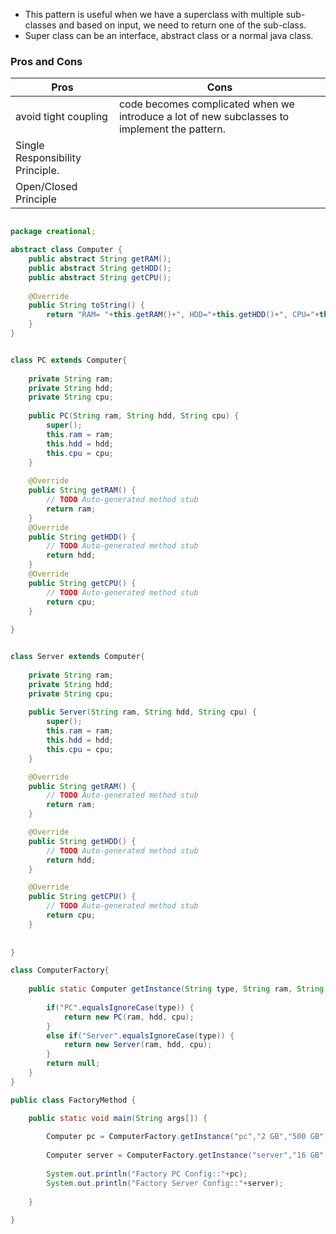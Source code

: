 
- This pattern is useful when we have a superclass with multiple sub-classes and based on input, we need to return one of the sub-class.
- Super class can be an interface, abstract class or a normal java class.

### Pros and Cons

<table>
    <thead>
        <tr>
            <th>Pros</th>
            <th>Cons</th>
        </tr>
    </thead>
    <tr>
        <td>avoid tight coupling</td>
        <td>code becomes complicated when we introduce a lot of new subclasses to implement the pattern.</td>
    </tr>
    <tr>
        <td>Single Responsibility Principle.</td>
    </tr>
    <tr>
        <td>Open/Closed Principle</td>
    </tr>
</table>




```java

package creational;

abstract class Computer {
	public abstract String getRAM();
	public abstract String getHDD();
	public abstract String getCPU();
	
	@Override
	public String toString() {
		return "RAM= "+this.getRAM()+", HDD="+this.getHDD()+", CPU="+this.getCPU();
	}
}


class PC extends Computer{
	
	private String ram;
	private String hdd;
	private String cpu;
	
	public PC(String ram, String hdd, String cpu) {
		super();
		this.ram = ram;
		this.hdd = hdd;
		this.cpu = cpu;
	}
	
	@Override
	public String getRAM() {
		// TODO Auto-generated method stub
		return ram;
	}
	@Override
	public String getHDD() {
		// TODO Auto-generated method stub
		return hdd;
	}
	@Override
	public String getCPU() {
		// TODO Auto-generated method stub
		return cpu;
	}
	
}


class Server extends Computer{
	
	private String ram;
	private String hdd;
	private String cpu;
	
	public Server(String ram, String hdd, String cpu) {
		super();
		this.ram = ram;
		this.hdd = hdd;
		this.cpu = cpu;
	}

	@Override
	public String getRAM() {
		// TODO Auto-generated method stub
		return ram;
	}

	@Override
	public String getHDD() {
		// TODO Auto-generated method stub
		return hdd;
	}

	@Override
	public String getCPU() {
		// TODO Auto-generated method stub
		return cpu;
	}
	
	
}

class ComputerFactory{
	
	public static Computer getInstance(String type, String ram, String hdd, String cpu) {
		
		if("PC".equalsIgnoreCase(type)) {
			return new PC(ram, hdd, cpu);
		}
		else if("Server".equalsIgnoreCase(type)) {
			return new Server(ram, hdd, cpu);
		}
		return null;
	}
}

public class FactoryMethod {

	public static void main(String args[]) {
		
		Computer pc = ComputerFactory.getInstance("pc","2 GB","500 GB","2.4 GHz");
		
		Computer server = ComputerFactory.getInstance("server","16 GB","1 TB","2.9 GHz");
		
		System.out.println("Factory PC Config::"+pc);
		System.out.println("Factory Server Config::"+server);
		
	}	
	
}

```